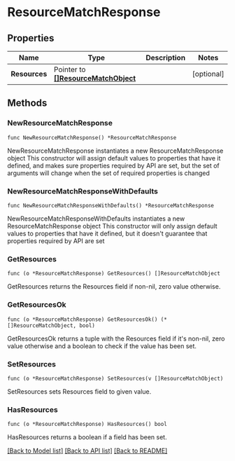 # ResourceMatchResponse

## Properties

Name | Type | Description | Notes
------------ | ------------- | ------------- | -------------
**Resources** | Pointer to [**[]ResourceMatchObject**](ResourceMatchObject.md) |  | [optional] 

## Methods

### NewResourceMatchResponse

`func NewResourceMatchResponse() *ResourceMatchResponse`

NewResourceMatchResponse instantiates a new ResourceMatchResponse object
This constructor will assign default values to properties that have it defined,
and makes sure properties required by API are set, but the set of arguments
will change when the set of required properties is changed

### NewResourceMatchResponseWithDefaults

`func NewResourceMatchResponseWithDefaults() *ResourceMatchResponse`

NewResourceMatchResponseWithDefaults instantiates a new ResourceMatchResponse object
This constructor will only assign default values to properties that have it defined,
but it doesn't guarantee that properties required by API are set

### GetResources

`func (o *ResourceMatchResponse) GetResources() []ResourceMatchObject`

GetResources returns the Resources field if non-nil, zero value otherwise.

### GetResourcesOk

`func (o *ResourceMatchResponse) GetResourcesOk() (*[]ResourceMatchObject, bool)`

GetResourcesOk returns a tuple with the Resources field if it's non-nil, zero value otherwise
and a boolean to check if the value has been set.

### SetResources

`func (o *ResourceMatchResponse) SetResources(v []ResourceMatchObject)`

SetResources sets Resources field to given value.

### HasResources

`func (o *ResourceMatchResponse) HasResources() bool`

HasResources returns a boolean if a field has been set.


[[Back to Model list]](../README.md#documentation-for-models) [[Back to API list]](../README.md#documentation-for-api-endpoints) [[Back to README]](../README.md)



